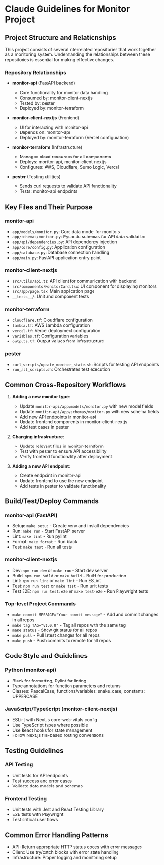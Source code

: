 # Claude Guidelines for Monitor Project

## Project Structure and Relationships

This project consists of several interrelated repositories that work together as a monitoring system. Understanding the relationships between these repositories is essential for making effective changes.

### Repository Relationships

- **monitor-api** (FastAPI backend)
  - Core functionality for monitor data handling
  - Consumed by: monitor-client-nextjs
  - Tested by: pester
  - Deployed by: monitor-terraform

- **monitor-client-nextjs** (Frontend)
  - UI for interacting with monitor-api
  - Depends on: monitor-api
  - Deployed by: monitor-terraform (Vercel configuration)

- **monitor-terraform** (Infrastructure)
  - Manages cloud resources for all components
  - Deploys: monitor-api, monitor-client-nextjs
  - Configures: AWS, Cloudflare, Sumo Logic, Vercel

- **pester** (Testing utilities)
  - Sends curl requests to validate API functionality
  - Tests: monitor-api endpoints

## Key Files and Their Purpose

### monitor-api
- `app/models/monitor.py`: Core data model for monitors
- `app/schemas/monitor.py`: Pydantic schemas for API data validation
- `app/api/dependencies.py`: API dependency injection
- `app/core/config.py`: Application configuration
- `app/database.py`: Database connection handling
- `app/main.py`: FastAPI application entry point

### monitor-client-nextjs
- `src/utils/api.ts`: API client for communication with backend
- `src/components/MonitorCard.tsx`: UI component for displaying monitors
- `src/app/page.tsx`: Main application page
- `__tests__/`: Unit and component tests

### monitor-terraform
- `cloudflare.tf`: Cloudflare configuration
- `lambda.tf`: AWS Lambda configuration
- `vercel.tf`: Vercel deployment configuration
- `variables.tf`: Configuration variables
- `outputs.tf`: Output values from infrastructure

### pester
- `curl_scripts/update_monitor_state.sh`: Scripts for testing API endpoints
- `run_all_scripts.sh`: Orchestrates test execution

## Common Cross-Repository Workflows

1. **Adding a new monitor type**:
   - Update `monitor-api/app/models/monitor.py` with new model fields
   - Update `monitor-api/app/schemas/monitor.py` with new schema fields
   - Add new API endpoints in monitor-api
   - Update frontend components in monitor-client-nextjs
   - Add test cases in pester

2. **Changing infrastructure**:
   - Update relevant files in monitor-terraform
   - Test with pester to ensure API accessibility
   - Verify frontend functionality after deployment

3. **Adding a new API endpoint**:
   - Create endpoint in monitor-api
   - Update frontend to use the new endpoint
   - Add tests in pester to validate functionality

## Build/Test/Deploy Commands

### monitor-api (FastAPI)
- Setup: `make setup` - Create venv and install dependencies
- Run: `make run` - Start FastAPI server
- Lint: `make lint` - Run pylint
- Format: `make format` - Run black
- Test: `make test` - Run all tests

### monitor-client-nextjs
- Dev: `npm run dev` or `make run` - Start dev server
- Build: `npm run build` or `make build` - Build for production
- Lint: `npm run lint` or `make lint` - Run ESLint
- Test: `npm run test` or `make test` - Run unit tests
- Test E2E: `npm run test:e2e` or `make test-e2e` - Run Playwright tests

### Top-level Project Commands
- `make commit MESSAGE="Your commit message"` - Add and commit changes in all repos
- `make tag TAG="v1.0.0"` - Tag all repos with the same tag
- `make status` - Show git status for all repos
- `make pull` - Pull latest changes for all repos
- `make push` - Push commits to remote for all repos

## Code Style and Guidelines

### Python (monitor-api)
- Black for formatting, Pylint for linting
- Type annotations for function parameters and returns
- Classes: PascalCase, functions/variables: snake_case, constants: UPPERCASE

### JavaScript/TypeScript (monitor-client-nextjs)
- ESLint with Next.js core-web-vitals config
- Use TypeScript types where possible
- Use React hooks for state management
- Follow Next.js file-based routing conventions

## Testing Guidelines

### API Testing
- Unit tests for API endpoints
- Test success and error cases
- Validate data models and schemas

### Frontend Testing
- Unit tests with Jest and React Testing Library
- E2E tests with Playwright
- Test critical user flows

## Common Error Handling Patterns
- API: Return appropriate HTTP status codes with error messages
- Client: Use try/catch blocks with error state handling
- Infrastructure: Proper logging and monitoring setup
